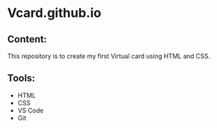 # Vcard.github.io

## Content:
This repository is to create my first Virtual card using HTML and CSS.

## Tools: 
- HTML
- CSS
- VS Code
- Git
